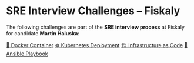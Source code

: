 # SRE Interview Challenges – Fiskaly

The following challenges are part of the **SRE interview process** at Fiskaly for candidate **Martin Haluska**:

[🐳 Docker Container](https://github.com/pytamce/fiskaly/tree/main/1.Docker%20Container)
[☸️ Kubernetes Deployment](https://github.com/pytamce/fiskaly/tree/main/2.Kubernetes%20Deployment)
[🏗️ Infrastructure as Code](https://github.com/pytamce/fiskaly/tree/main/3.%20Infrastructure%20as%20Code)
[📜 Ansible Playbook](https://github.com/pytamce/fiskaly/tree/main/4.Ansible%20Playbook)
